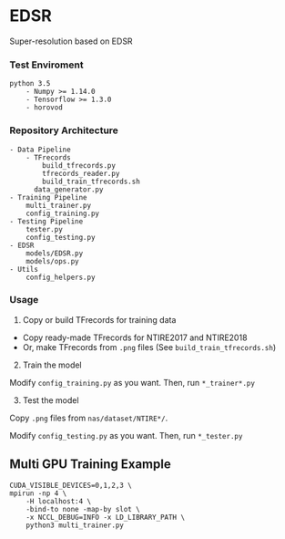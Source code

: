 # EDSR

Super-resolution based on EDSR

### Test Enviroment
```angular2html
python 3.5
    - Numpy >= 1.14.0
    - Tensorflow >= 1.3.0
    - horovod
```

### Repository Architecture
```angular2html
- Data Pipeline
    - TFrecords
        build_tfrecords.py
        tfrecords_reader.py
        build_train_tfrecords.sh
      data_generator.py
- Training Pipeline
    multi_trainer.py
    config_training.py
- Testing Pipeline
    tester.py
    config_testing.py
- EDSR
    models/EDSR.py
    models/ops.py
- Utils
    config_helpers.py
```

### Usage
1. Copy or build TFrecords for training data
- Copy ready-made TFrecords for NTIRE2017 and NTIRE2018
- Or, make TFrecords from `.png` files (See `build_train_tfrecords.sh`)

2. Train the model

Modify `config_training.py` as you want.
Then, run `*_trainer*.py`

3. Test the model

Copy `.png` files from `nas/dataset/NTIRE*/`.

Modify `config_testing.py` as you want.
Then, run `*_tester.py`


## Multi GPU Training Example
```
CUDA_VISIBLE_DEVICES=0,1,2,3 \
mpirun -np 4 \
    -H localhost:4 \
    -bind-to none -map-by slot \
    -x NCCL_DEBUG=INFO -x LD_LIBRARY_PATH \
    python3 multi_trainer.py
```
